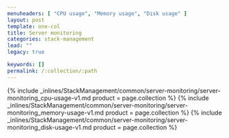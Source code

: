 ```yaml
---
menuheaders: [ "CPU usage", "Memory usage", "Disk usage" ]
layout: post
template: one-col
title: Server monitoring
categories: stack-management
lead: ""
legacy: true

keywords: []
permalink: /:collection/:path
---
```





<a href="#cpu-usage"></a>{% include _inlines/StackManagement/common/server-monitoring/server-monitoring_cpu-usage-v1.md  product = page.collection %}
<a href="#memory-usage"></a>{% include _inlines/StackManagement/common/server-monitoring/server-monitoring_memory-usage-v1.md  product = page.collection %}
<a href="#disk-usage"></a>{% include _inlines/StackManagement/common/server-monitoring/server-monitoring_disk-usage-v1.md  product = page.collection %}